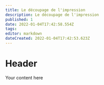 ```yaml
---
title: Le découpage de l'impression
description: Le découpage de l'impression
published: 1
date: 2022-01-04T17:42:58.554Z
tags: 
editor: markdown
dateCreated: 2022-01-04T17:42:53.623Z
---
```


# Header
Your content here